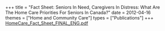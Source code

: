 +++
title = "Fact Sheet: Seniors In Need, Caregivers In Distress: What Are The Home Care Priorities For Seniors In Canada?"
date = 2012-04-16
themes = ["Home and Community Care"]
types = ["Publications"]
+++
[HomeCare\_Fact\_Sheet\_FINAL\_ENG.pdf](/files/HomeCare_Fact_Sheet_FINAL_ENG.pdf)
